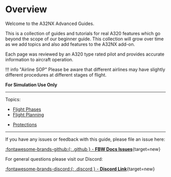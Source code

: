 # Overview

Welcome to the A32NX Advanced Guides.

This is a collection of guides and tutorials for real A320 features which go beyond the scope of our beginner guide. This collection will grow over time as we add topics and also add features to the A32NX add-on.

Each page was reviewed by an A320 type rated pilot and provides accurate information to aircraft operation.

!!! info "Airline SOP"
    Please be aware that different airlines may have slightly different procedures at different stages of flight.

**For Simulation Use Only**

---

Topics:

- [Flight Phases](flight-phases.md)
- [Flight Planning](flight-planning/fixinfo.md)
<!--- [Flight Guidance](flight-guidance/overview.md)-->
- [Protections](protections/overview.md)
<!--- [Data Management](data-management.md)-->

---

If you have any issues or feedback with this guide, please file an issue here:

[:fontawesome-brands-github:{: .github } -  **FBW Docs Issues**](https://github.com/flybywiresim/docs/issues){target=new}

For general questions please visit our Discord:

[:fontawesome-brands-discord:{: .discord } - **Discord Link**](https://discord.gg/flybywire){target=new}

